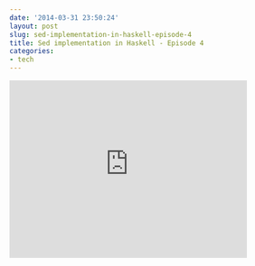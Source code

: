 ```yaml
---
date: '2014-03-31 23:50:24'
layout: post
slug: sed-implementation-in-haskell-episode-4
title: Sed implementation in Haskell - Episode 4
categories:
- tech
---
```


<iframe width="420" height="315" src="http://www.youtube.com/embed/i02SarWmuK4" frameborder="0" allowfullscreen></iframe>
